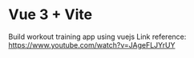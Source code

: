 # Vue 3 + Vite
Build workout training app using vuejs
Link reference: 
https://www.youtube.com/watch?v=JAgeFLJYrUY